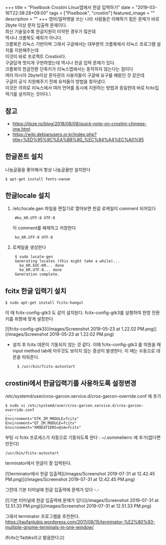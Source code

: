 +++
title = "Pixelbook Crostini Linux앱에서 한글 입력하기"
date = "2019-03-16T22:38:28+09:00"
tags = ["Pixelbook", "crostini"]
featured_image = ""
description = ""
+++
영어/알파벳을 쓰는 나라 사람들은 이해하기 힘든 문제가 바로 2byte 이상 문자 입출력 문제이다.\
최신 기술일수록 한글지원이 미약한 경우가 많은데\
역시나 크롬북도 예외가 아니다.\
크롬북은 리눅스 기반이며 그래서 구글에서는 대부분의 크롬북에서 리눅스 프로그램 설치를 지원해주는데\
이것이 바로 프로젝트 Crostini다.\
구글답게 멋지게 구현하였는데 역시나 한글 입력 문제가 있다.\
크롬북의 한글전환 단축키가 리눅스앱에서는 동작하지 않는다는 점이다\
여러 아시아 2byte이상 문자권의 사용자들이 구글에 요구를 해왔던 것 같은데\
구글이 공식 지원해주기 전에 유저들이 방법을 찾아냈다.\
이것은 의외로 리눅스에서 여러 언어를 동시에 지원하는 방법과 동일한데 바로 fcitx입력기를 설치하는 것이다.\

## 참고

* https://itsze.ro/blog/2018/08/08/quick-note-on-crostini-chinese-ime.html
* https://wiki.debianusers.or.kr/index.php?title=%ED%95%9C%EA%B8%80_%EC%84%A4%EC%A0%95

## 한글폰트 설치

나눔글꼴을 좋아해서 항상 나눔글꼴만 설치한다

	$ apt-get install fonts-nanum

## 한글locale 설치

1. /etc/locale.gen 파일을 편집기로 열어보면 한글 로케일이 comment 되어있다

		#ko_KR.UTF-8 UTF-8

	이 comment를 해제하고 저장한다

		ko_KR.UTF-8 UTF-8
		
1. 로케일을 생성한다

		$ sudo locale-gen 
		Generating locales (this might take a while)...
		  ko_KR.EUC-KR... done
		  ko_KR.UTF-8... done
		Generation complete.
			
## fcitx 한글 입력기  설치

	$ sudo apt-get install fcitx-hangul

이 때 fcitx-config-gtk3 도 같이 설치된다. fcitx-config-gtk3를 실행하여 한영 전환키를 취향에 맞게 설정한다

[![fcitx-config-gtk3](/images/Screenshot 2019-05-23 at 1.22.02 PM.png)](/images/Screenshot 2019-05-23 at 1.22.02 PM.png)

* 설치 후 fcitx 데몬이 기동되지 않는 것 같다. 이때 fcitx-config-gtk3 를 띄웠을 때 input method tab에 아무것도 보이지 않는 증상이 발생한다. 이 때는 수동으로 데몬을 띄워준다.
	
		$ /usr/bin/fcitx-autostart
	
## crostini에서 한글입력기를 사용하도록 설정변경

/etc/systemd/user/cros-garcon.service.d/cros-garcon-override.conf 에 추가

	$ sudo vi /etc/systemd/user/cros-garcon.service.d/cros-garcon-override.conf
	...
	Environment="GTK_IM_MODULE=fcitx"
	Environment="QT_IM_MODULE=fcitx"
	Environment="XMODIFIERS=@im=fcitx"

부팅 시 fcitx 프로세스가 자동으로 기동되도록 한다 : ~/.sommelierrc 에 추가(없다면 만든다)

	/usr/bin/fcitx-autostart

terminator에서 한글이 잘 입력된다.

[![terminator에서 한글 입출력](/images/Screenshot 2019-07-31 at 12.42.45 PM.png)](/images/Screenshot 2019-07-31 at 12.42.45 PM.png)

그런데 기본 터미널에 한글 입출력에 문제가 있다 -.-

[![기본 터미널에 한글 입출력에 문제가 있다](/images/Screenshot 2019-07-31 at 12.51.33 PM.png)](/images/Screenshot 2019-07-31 at 12.51.33 PM.png)

그래서  terminator 프로그램을 추천한다.\
https://taufanlubis.wordpress.com/2011/08/15/terminator-%E2%80%93-multiple-gnome-terminals-in-one-window/

(fcitx는ˈfaɪtɪks라고 발음한다고)
